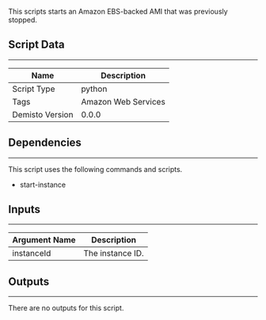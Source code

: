 This scripts starts an Amazon EBS-backed AMI that was previously stopped.
## Script Data
---

| **Name** | **Description** |
| --- | --- |
| Script Type | python |
| Tags | Amazon Web Services |
| Demisto Version | 0.0.0 |

## Dependencies
---
This script uses the following commands and scripts.
* start-instance

## Inputs
---

| **Argument Name** | **Description** |
| --- | --- |
| instanceId | The instance ID. |

## Outputs
---
There are no outputs for this script.
